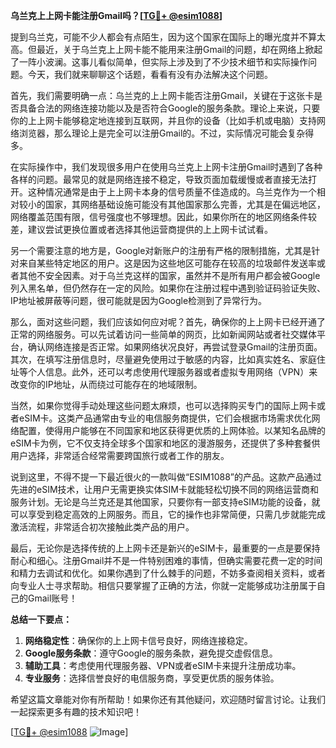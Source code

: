 **乌兰克上上网卡能注册Gmail吗？[[TG💪+ @esim1088](https://t.me/s/esim1088)]**

提到乌兰克，可能不少人都会有点陌生，因为这个国家在国际上的曝光度并不算太高。但最近，关于乌兰克上上网卡能不能用来注册Gmail的问题，却在网络上掀起了一阵小波澜。这事儿看似简单，但实际上涉及到了不少技术细节和实际操作问题。今天，我们就来聊聊这个话题，看看有没有办法解决这个问题。

首先，我们需要明确一点：乌兰克的上上网卡能否注册Gmail，关键在于这张卡是否具备合法的网络连接功能以及是否符合Google的服务条款。理论上来说，只要你的上上网卡能够稳定地连接到互联网，并且你的设备（比如手机或电脑）支持网络浏览器，那么理论上是完全可以注册Gmail的。不过，实际情况可能会复杂得多。

在实际操作中，我们发现很多用户在使用乌兰克上上网卡注册Gmail时遇到了各种各样的问题。最常见的就是网络连接不稳定，导致页面加载缓慢或者直接无法打开。这种情况通常是由于上上网卡本身的信号质量不佳造成的。乌兰克作为一个相对较小的国家，其网络基础设施可能没有其他国家那么完善，尤其是在偏远地区，网络覆盖范围有限，信号强度也不够理想。因此，如果你所在的地区网络条件较差，建议尝试更换位置或者选择其他运营商提供的上上网卡试试看。

另一个需要注意的地方是，Google对新账户的注册有严格的限制措施，尤其是针对来自某些特定地区的用户。这是因为这些地区可能存在较高的垃圾邮件发送率或者其他不安全因素。对于乌兰克这样的国家，虽然并不是所有用户都会被Google列入黑名单，但仍然存在一定的风险。如果你在注册过程中遇到验证码验证失败、IP地址被屏蔽等问题，很可能就是因为Google检测到了异常行为。

那么，面对这些问题，我们应该如何应对呢？首先，确保你的上上网卡已经开通了正常的网络服务。可以先试着访问一些简单的网页，比如新闻网站或者社交媒体平台，确认网络连接是否正常。如果网络状况良好，再尝试登录Gmail的注册页面。其次，在填写注册信息时，尽量避免使用过于敏感的内容，比如真实姓名、家庭住址等个人信息。此外，还可以考虑使用代理服务器或者虚拟专用网络（VPN）来改变你的IP地址，从而绕过可能存在的地域限制。

当然，如果你觉得手动处理这些问题太麻烦，也可以选择购买专门的国际上网卡或者eSIM卡。这类产品通常由专业的电信服务商提供，它们会根据市场需求优化网络配置，使得用户能够在不同国家和地区获得更优质的上网体验。以某知名品牌的eSIM卡为例，它不仅支持全球多个国家和地区的漫游服务，还提供了多种套餐供用户选择，非常适合经常需要跨国旅行或者工作的朋友。

说到这里，不得不提一下最近很火的一款叫做“ESIM1088”的产品。这款产品通过先进的eSIM技术，让用户无需更换实体SIM卡就能轻松切换不同的网络运营商和服务计划。无论是乌兰克还是其他国家，只要你有一部支持eSIM功能的设备，就可以享受到稳定高效的上网服务。而且，它的操作也非常简便，只需几步就能完成激活流程，非常适合初次接触此类产品的用户。

最后，无论你是选择传统的上上网卡还是新兴的eSIM卡，最重要的一点是要保持耐心和细心。注册Gmail并不是一件特别困难的事情，但确实需要花费一定的时间和精力去调试和优化。如果你遇到了什么棘手的问题，不妨多查阅相关资料，或者向专业人士寻求帮助。相信只要掌握了正确的方法，你就一定能够成功注册属于自己的Gmail账号！

**总结一下要点：**

1. **网络稳定性**：确保你的上上网卡信号良好，网络连接稳定。
2. **Google服务条款**：遵守Google的服务条款，避免提交虚假信息。
3. **辅助工具**：考虑使用代理服务器、VPN或者eSIM卡来提升注册成功率。
4. **专业服务**：选择信誉良好的电信服务商，享受更优质的服务体验。

希望这篇文章能对你有所帮助！如果你还有其他疑问，欢迎随时留言讨论。让我们一起探索更多有趣的技术知识吧！

[[TG💪+ @esim1088](https://t.me/s/esim1088) ![Image](https://i.postimg.cc/4NQfJmqS/Snipaste-2025-05-13-00-14-12.png)]